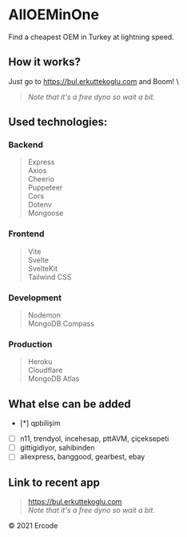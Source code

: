 # AllOEMinOne
Find a cheapest OEM in Turkey at lightning speed. 

## How it works?
Just go to https://bul.erkuttekoglu.com and Boom! \
> *Note that it's a free dyno so wait a bit.*

## Used technologies:
### Backend
> Express \
Axios \
Cheerio \
Puppeteer \
Cors \
Dotenv \
Mongoose

### Frontend
> Vite \
Svelte \
SvelteKit \
Tailwind CSS

### Development
> Nodemon \
> MongoDB Compass

### Production
> Heroku \
Cloudflare \
MongoDB Atlas

## What else can be added
  * [*] qpbilişim
  * [ ] n11, trendyol, incehesap, pttAVM, çiçeksepeti
  * [ ] gittigidiyor, sahibinden
  * [ ] aliexpress, banggood, gearbest, ebay

## Link to recent app
> https://bul.erkuttekoglu.com \
> *Note that it's a free dyno so wait a bit.*

&copy; 2021 Ercode
